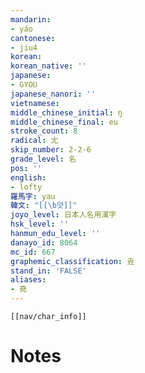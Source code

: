 ```yaml
---
mandarin:
- yáo
cantonese:
- jiu4
korean:
korean_native: ''
japanese:
- GYOU
japanese_nanori: ''
vietnamese:
middle_chinese_initial: ŋ
middle_chinese_final: eu
stroke_count: 8
radical: 尢
skip_number: 2-2-6
grade_level: 名
pos: ''
english:
- lofty
羅馬字: yau
韓文: "[[\b얏]]"
joyo_level: 日本人名用漢字
hsk_level: ''
hanmun_edu_level: ''
danayo_id: 8064
mc_id: 667
graphemic_classification: 垚
stand_in: 'FALSE'
aliases:
- 堯
---
```

```meta-bind-embed
[[nav/char_info]]
```

# Notes
